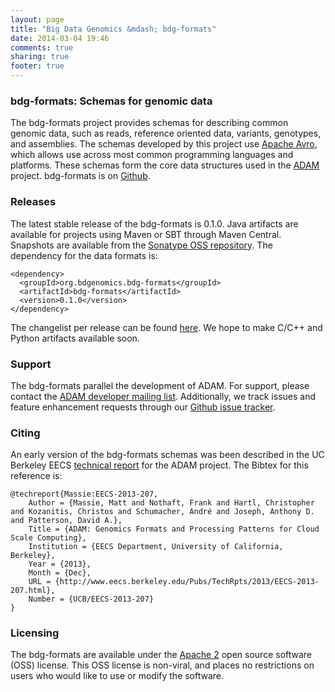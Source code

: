 ```yaml
---
layout: page
title: "Big Data Genomics &mdash; bdg-formats"
date: 2014-03-04 19:46
comments: true
sharing: true
footer: true
---
```


### bdg-formats: Schemas for genomic data

The bdg-formats project provides schemas for describing common genomic data, such as reads, reference
oriented data, variants, genotypes, and assemblies. The schemas developed by this project use
[Apache Avro](http://avro.apache.org), which allows use across most common programming languages
and platforms. These schemas form the core data structures used in the [ADAM](/projects/adam/)
project. bdg-formats is on [Github](https://github.com/bigdatagenomics/bdg-formats).

### Releases

The latest stable release of the bdg-formats is 0.1.0. Java artifacts are available for projects using Maven or SBT
through Maven Central. Snapshots are available from the [Sonatype OSS repository](https://docs.sonatype.org/display/Repository).
The dependency for the data formats is:

```
<dependency>
  <groupId>org.bdgenomics.bdg-formats</groupId>
  <artifactId>bdg-formats</artifactId>
  <version>0.1.0</version>
</dependency>
```

The changelist per release can be found [here](https://github.com/bigdatagenomics/bdg-services/blob/master/CHANGES.md).
We hope to make C/C++ and Python artifacts available soon.

### Support

The bdg-formats parallel the development of ADAM. For support, please contact the
[ADAM developer mailing list](/mail/). Additionally, we track issues and feature enhancement
requests through our [Github issue tracker](https://github.com/bigdatagenomics/bdg-formats/issues).

### Citing

An early version of the bdg-formats schemas was been described in the UC Berkeley EECS
[technical report](http://www.eecs.berkeley.edu/Pubs/TechRpts/2013/EECS-2013-207.html) for the
ADAM project. The Bibtex for this reference is:

```
@techreport{Massie:EECS-2013-207,
    Author = {Massie, Matt and Nothaft, Frank and Hartl, Christopher and Kozanitis, Christos and Schumacher, André and Joseph, Anthony D. and Patterson, David A.},
    Title = {ADAM: Genomics Formats and Processing Patterns for Cloud Scale Computing},
    Institution = {EECS Department, University of California, Berkeley},
    Year = {2013},
    Month = {Dec},
    URL = {http://www.eecs.berkeley.edu/Pubs/TechRpts/2013/EECS-2013-207.html},
    Number = {UCB/EECS-2013-207}
}
```

### Licensing

The bdg-formats are available under the [Apache 2](http://www.apache.org/licenses/LICENSE-2.0.html)
open source software (OSS) license. This OSS license is non-viral, and places no restrictions on
users who would like to use or modify the software.